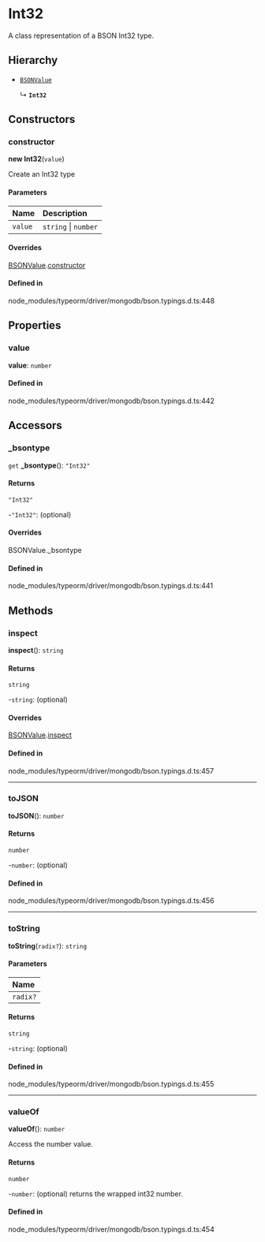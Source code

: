 # Int32

A class representation of a BSON Int32 type.

## Hierarchy

- [`BSONValue`](BSONValue.md)

  ↳ **`Int32`**

## Constructors

### constructor

**new Int32**(`value`)

Create an Int32 type

#### Parameters

| Name | Description |
| :------ | :------ |
| `value` | `string` \| `number` | the number we want to represent as an int32. |

#### Overrides

[BSONValue](BSONValue.md).[constructor](BSONValue.md#constructor)

#### Defined in

node_modules/typeorm/driver/mongodb/bson.typings.d.ts:448

## Properties

### value

 **value**: `number`

#### Defined in

node_modules/typeorm/driver/mongodb/bson.typings.d.ts:442

## Accessors

### \_bsontype

`get` **_bsontype**(): ``"Int32"``

#### Returns

``"Int32"``

-```"Int32"```: (optional) 

#### Overrides

BSONValue.\_bsontype

#### Defined in

node_modules/typeorm/driver/mongodb/bson.typings.d.ts:441

## Methods

### inspect

**inspect**(): `string`

#### Returns

`string`

-`string`: (optional) 

#### Overrides

[BSONValue](BSONValue.md).[inspect](BSONValue.md#inspect)

#### Defined in

node_modules/typeorm/driver/mongodb/bson.typings.d.ts:457

___

### toJSON

**toJSON**(): `number`

#### Returns

`number`

-`number`: (optional) 

#### Defined in

node_modules/typeorm/driver/mongodb/bson.typings.d.ts:456

___

### toString

**toString**(`radix?`): `string`

#### Parameters

| Name |
| :------ |
| `radix?` | `number` |

#### Returns

`string`

-`string`: (optional) 

#### Defined in

node_modules/typeorm/driver/mongodb/bson.typings.d.ts:455

___

### valueOf

**valueOf**(): `number`

Access the number value.

#### Returns

`number`

-`number`: (optional) returns the wrapped int32 number.

#### Defined in

node_modules/typeorm/driver/mongodb/bson.typings.d.ts:454
